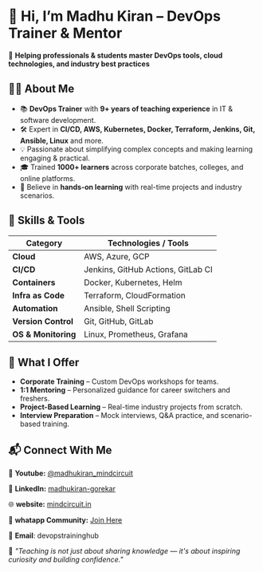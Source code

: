 # 👋 Hi, I’m Madhu Kiran  – DevOps Trainer & Mentor  

🎯 **Helping professionals & students master DevOps tools, cloud technologies, and industry best practices**  

## 🧑‍🏫 About Me  
- 📚 **DevOps Trainer** with **9+ years of teaching experience** in IT & software development.  
- 🛠️ Expert in **CI/CD, AWS, Kubernetes, Docker, Terraform, Jenkins, Git, Ansible, Linux** and more.  
- 💡 Passionate about simplifying complex concepts and making learning engaging & practical.  
- 🎓 Trained **1000+ learners** across corporate batches, colleges, and online platforms.  
- 🌱 Believe in **hands-on learning** with real-time projects and industry scenarios.  

## 🚀 Skills & Tools  

| Category        | Technologies / Tools |
|-----------------|----------------------|
| **Cloud**       | AWS, Azure, GCP      |
| **CI/CD**       | Jenkins, GitHub Actions, GitLab CI |
| **Containers**  | Docker, Kubernetes, Helm |
| **Infra as Code** | Terraform, CloudFormation |
| **Automation**  | Ansible, Shell Scripting |
| **Version Control** | Git, GitHub, GitLab |
| **OS & Monitoring** | Linux, Prometheus, Grafana |

## 📢 What I Offer  
- **Corporate Training** – Custom DevOps workshops for teams.  
- **1:1 Mentoring** – Personalized guidance for career switchers and freshers.  
- **Project-Based Learning** – Real-time industry projects from scratch.  
- **Interview Preparation** – Mock interviews, Q&A practice, and scenario-based training.  
 

## 📬 Connect With Me  

📝 **Youtube:** [@madhukiran_mindcircuit](http://www.youtube.com/@madhukiran_mindcircuit)  

💼 **LinkedIn:** [madhukiran-gorekar](http://www.linkedin.com/in/madhukiran-gorekar) 

🌐 **website:** [mindcircuit.in](https://mindcircuit.in/) 

💬 **whatapp Community:** [Join Here](https://chat.whatsapp.com/IIn9SThrmdHEJ8KjUmPuWD)  

📧 **Email**: devopstraininghub 

💬 _"Teaching is not just about sharing knowledge — it's about inspiring curiosity and building confidence."_  
